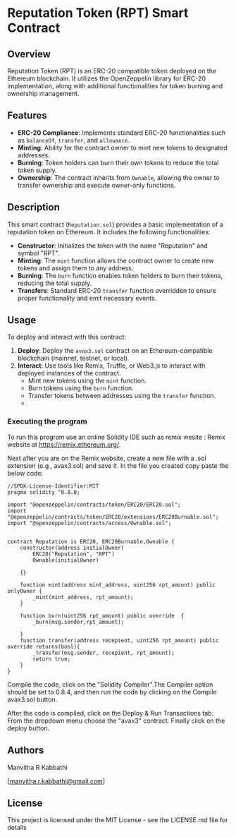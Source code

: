 # Reputation Token (RPT) Smart Contract

## Overview

Reputation Token (RPT) is an ERC-20 compatible token deployed on the Ethereum blockchain. It utilizes the OpenZeppelin library for ERC-20 implementation, along with additional functionalities for token burning and ownership management.

## Features

- **ERC-20 Compliance**: Implements standard ERC-20 functionalities such as `balanceOf`, `transfer`, and `allowance`.
- **Minting**: Ability for the contract owner to mint new tokens to designated addresses.
- **Burning**: Token holders can burn their own tokens to reduce the total token supply.
- **Ownership**: The contract inherits from `Ownable`, allowing the owner to transfer ownership and execute owner-only functions.

## Description

This smart contract (`Reputation.sol`) provides a basic implementation of a reputation token on Ethereum. It includes the following functionalities:

- **Constructor**: Initializes the token with the name "Reputation" and symbol "RPT".
- **Minting**: The `mint` function allows the contract owner to create new tokens and assign them to any address.
- **Burning**: The `burn` function enables token holders to burn their tokens, reducing the total supply.
- **Transfers**: Standard ERC-20 `transfer` function overridden to ensure proper functionality and emit necessary events.

## Usage

To deploy and interact with this contract:

1. **Deploy**: Deploy the `avax3.sol` contract on an Ethereum-compatible blockchain (mainnet, testnet, or local).
2. **Interact**: Use tools like Remix, Truffle, or Web3.js to interact with deployed instances of the contract.
   - Mint new tokens using the `mint` function.
   - Burn tokens using the `burn` function.
   - Transfer tokens between addresses using the `transfer` function.
   - 
### Executing the program

To run this program use an online Solidity IDE such as remix wesite : Remix website at https://remix.ethereum.org/.

Next after you are on the Remix website, create a new file with a .sol extension (e.g., avax3.sol) and save it.
In the file you created copy paste the below code:

```solidity
//SPDX-License-Identifier:MIT
pragma solidity ^0.8.0;

import "@openzeppelin/contracts/token/ERC20/ERC20.sol";
import "@openzeppelin/contracts/token/ERC20/extensions/ERC20Burnable.sol";
import "@openzeppelin/contracts/access/Ownable.sol";


contract Reputation is ERC20, ERC20Burnable,Ownable {
    constructor(address initialOwner)
        ERC20("Reputation", "RPT")
        Ownable(initialOwner)
      
    {}
    
    function mint(address mint_address, uint256 rpt_amount) public onlyOwner {
        _mint(mint_address, rpt_amount);
    }

    function burn(uint256 rpt_amount) public override  {
        _burn(msg.sender,rpt_amount);
        
    }   
    function transfer(address recepient, uint256 rpt_amount) public override returns(bool){
        _transfer(msg.sender, recepient, rpt_amount);
        return true;
    }    
}
```

Compile the code, click on the "Solidity Compiler".The Compiler option should be  set to 0.8.4, and then run the code by clicking on the Compile avax3.sol button.

After the code is compiled, click on the Deploy & Run Transactions tab. From the dropdown menu choose the "avax3" contract. Finally click on the deploy button.

## Authors

Manvitha R Kabbathi

[manvitha.r.kabbathi@gmail.com]


## License

This project is licensed under the MIT License - see the LICENSE.md file for details
